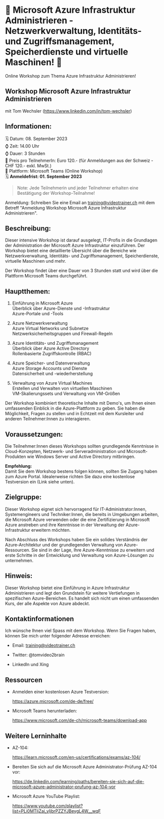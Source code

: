 # 📢 Microsoft Azure Infrastruktur Administrieren - Netzwerkverwaltung, Identitäts- und Zugriffsmanagement, Speicherdienste und virtuelle Maschinen! 📢
Online Workshop zum Thema Azure Infrastruktur Administrieren!

## Workshop Microsoft Azure Infrastruktur Administrieren
mit Tom Wechsler (https://www.linkedin.com/in/tom-wechsler)


## Informationen:
🗓️ Datum: 08. September 2023  
⌚ Zeit: 14.00 Uhr  
⌚ Dauer: 3 Stunden  
💸 Preis pro TeilnehmerIn: Euro 120.- (für Anmeldungen aus der Schweiz - CHF 120.- exkl. MwSt.)  
📍 Plattform: Microsoft Teams (Online Workshop)  
🗓️ **Anmeldefrist: 01. September 2023**  

> Note: Jede Teilnehmerin und jeder Teilnehmer erhalten eine Bestätigung der Workshop-Teilnahme!

Anmeldung: Schreiben Sie eine Email an training@videotrainer.ch mit dem Betreff "Anmeldung Workshop Microsoft Azure Infrastruktur Administrieren".  

## Beschreibung:
Dieser intensive Workshop ist darauf ausgelegt, IT-Profis in die Grundlagen der Administration der Microsoft Azure Infrastruktur einzuführen. Der Workshop bietet eine detaillierte Übersicht über die Bereiche wie Netzwerkverwaltung, Identitäts- und Zugriffsmanagement, Speicherdienste, virtuelle Maschinen und mehr.

Der Workshop findet über eine Dauer von 3 Stunden statt und wird über die Plattform Microsoft Teams durchgeführt.

## Hauptthemen:
1. Einführung in Microsoft Azure  
    Überblick über Azure-Dienste und -Infrastruktur  
    Azure-Portale und -Tools  

2. Azure Netzwerkverwaltung  
    Azure Virtual Networks und Subnetze  
    Netzwerksicherheitsgruppen und Firewall-Regeln    

3. Azure Identitäts- und Zugriffsmanagement  
    Überblick über Azure Active Directory  
    Rollenbasierte Zugriffskontrolle (RBAC)   

4. Azure Speicher- und Datenverwaltung  
    Azure Storage Accounts und Dienste  
    Datensicherheit und -wiederherstellung  

5. Verwaltung von Azure Virtual Machines  
    Erstellen und Verwalten von virtuellen Maschinen  
    VM-Skalierungssets und Verwaltung von VM-Größen  

Der Workshop kombiniert theoretische Inhalte mit Demo's, um Ihnen einen umfassenden Einblick in die Azure-Plattform zu geben. Sie haben die Möglichkeit, Fragen zu stellen und in Echtzeit mit dem Kursleiter und anderen Teilnehmer:Innen zu interagieren.

## Voraussetzungen:
Die Teilnehmer:Innen dieses Workshops sollten grundlegende Kenntnisse in Cloud-Konzepten, Netzwerk- und Serveradministration und Microsoft-Produkten wie Windows Server und Active Directory mitbringen.

**Empfehlung:**  
Damit Sie dem Workshop bestens folgen können, sollten Sie Zugang haben zum Azure Portal. Idealerweise richten Sie dazu eine kostenlose Testversion ein (Link siehe unten).

## Zielgruppe:
Dieser Workshop eignet sich hervorragend für IT-Administrator:Innen, Systemengineers und Techniker:Innen, die bereits in Umgebungen arbeiten, die Microsoft Azure verwenden oder die eine Zertifizierung in Microsoft Azure anstreben und ihre Kenntnisse in der Verwaltung der Azure-Infrastruktur erweitern möchten.

Nach Abschluss des Workshops haben Sie ein solides Verständnis der Azure-Architektur und der grundlegenden Verwaltung von Azure-Ressourcen. Sie sind in der Lage, Ihre Azure-Kenntnisse zu erweitern und erste Schritte in der Entwicklung und Verwaltung von Azure-Lösungen zu unternehmen.

## Hinweis:
Dieser Workshop bietet eine Einführung in Azure Infrastruktur Administrieren und legt den Grundstein für weitere Vertiefungen in spezifischen Azure-Bereichen. Es handelt sich nicht um einen umfassenden Kurs, der alle Aspekte von Azure abdeckt.


## Kontaktinformationen
Ich wünsche Ihnen viel Spass mit dem Workshop. Wenn Sie Fragen haben, können Sie mich unter folgender Adresse erreichen:

- Email: training@videotrainer.ch

- Twitter: @tomvideo2brain

- LinkedIn und Xing


## Ressourcen
- Anmelden einer kostenlosen Azure Testversion:

  https://azure.microsoft.com/de-de/free/

- Microsoft Teams herunterladen:

  https://www.microsoft.com/de-ch/microsoft-teams/download-app

## Weitere Lerninhalte
- AZ-104:

  https://learn.microsoft.com/en-us/certifications/exams/az-104/

- Bereiten Sie sich auf die Microsoft Azure Administrator-Prüfung AZ-104 vor:  
  
  https://de.linkedin.com/learning/paths/bereiten-sie-sich-auf-die-microsoft-azure-administrator-prufung-az-104-vor

- Microsoft Azure YouTube Playlist:  

  https://www.youtube.com/playlist?list=PLi0MTIjZai_yIjbrPZZYJBeygL4W__wqF
